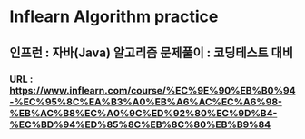 # Inflearn Algorithm practice
## 인프런 : 자바(Java) 알고리즘 문제풀이 : 코딩테스트 대비
### URL :  https://www.inflearn.com/course/%EC%9E%90%EB%B0%94-%EC%95%8C%EA%B3%A0%EB%A6%AC%EC%A6%98-%EB%AC%B8%EC%A0%9C%ED%92%80%EC%9D%B4-%EC%BD%94%ED%85%8C%EB%8C%80%EB%B9%84
